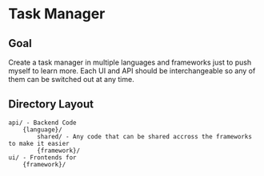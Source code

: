 # Task Manager

## Goal

Create a task manager in multiple languages and frameworks just to push myself to learn more. Each UI and API should be interchangeable so any of them can be switched out at any time.

## Directory Layout

```
api/ - Backend Code
    {language}/
        shared/ - Any code that can be shared accross the frameworks to make it easier
    	{framework}/
ui/ - Frontends for
    {framework}/
```
